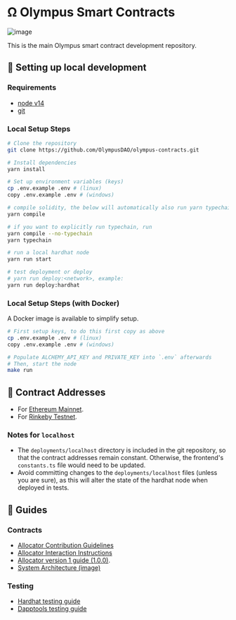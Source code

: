 # Ω Olympus Smart Contracts 
![image](https://img.shields.io/github/forks/OlympusDAO/olympus-contracts?style=social)

This is the main Olympus smart contract development repository.

## 🔧 Setting up local development

### Requirements

-   [node v14](https://nodejs.org/download/release/latest-v14.x/)
-   [git](https://git-scm.com/downloads)

### Local Setup Steps

```sh
# Clone the repository
git clone https://github.com/OlympusDAO/olympus-contracts.git

# Install dependencies
yarn install

# Set up environment variables (keys)
cp .env.example .env # (linux)
copy .env.example .env # (windows)

# compile solidity, the below will automatically also run yarn typechain
yarn compile

# if you want to explicitly run typechain, run
yarn compile --no-typechain
yarn typechain

# run a local hardhat node
yarn run start

# test deployment or deploy 
# yarn run deploy:<network>, example:
yarn run deploy:hardhat
```

### Local Setup Steps (with Docker)

A Docker image is available to simplify setup.

```sh
# First setup keys, to do this first copy as above
cp .env.example .env # (linux)
copy .env.example .env # (windows)

# Populate ALCHEMY_API_KEY and PRIVATE_KEY into `.env` afterwards
# Then, start the node
make run
```

## 📜 Contract Addresses

 - For [Ethereum Mainnet](./docs/deployments/ethereum.md).
 - For [Rinkeby Testnet](./docs/deployments/rinkeby.md).

### Notes for `localhost`
-   The `deployments/localhost` directory is included in the git repository,
    so that the contract addresses remain constant. Otherwise, the frontend's
    `constants.ts` file would need to be updated.
-   Avoid committing changes to the `deployments/localhost` files (unless you
    are sure), as this will alter the state of the hardhat node when deployed
    in tests.

## 📖 Guides

### Contracts
- [Allocator Contribution Guidelines](https://hackmd.io/@3_ZONBhqRBukBJN302eDdQ/rk4qUyOlq)
- [Allocator Interaction Instructions](https://hackmd.io/@OxbBIYzRTlqgmpSwc1bwWA/SJflVXcWq)
- [Allocator version 1 guide (1.0.0)](./docs/guides/allocator_v1_guide.md).
- [System Architecture (image)](./docs/guides/system_architecture.md)
### Testing
- [Hardhat testing guide](./docs/guides/hardhat_testing.md)
- [Dapptools testing guide](./docs/guides/dapptools.md)
